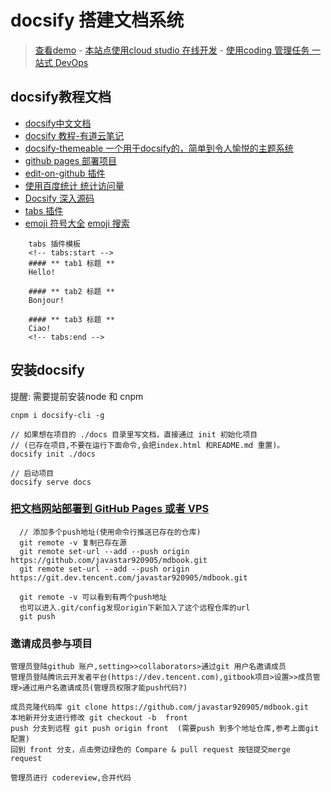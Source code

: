 # docsify 搭建文档系统
> [查看demo](https://javastar920905.github.io/mdbook) - [本站点使用cloud studio 在线开发](https://dev.tencent.com/u/javastar920905/p/mdbook) - [ 使用coding 管理任务 一站式 DevOps](books/1.enjoy/2.coding.md)

## docsify教程文档
* [docsify中文文档](https://docsify.js.org/#/zh-cn/quickstart)
* [docsify 教程-有道云笔记](http://note.youdao.com/noteshare?id=b0ca41d567d3fb5eed648125119b3ad1&sub=DFBFB1BBA9A342FEB3F37F5D3FCCF185) 
* [docsify-themeable 一个用于docsify的，简单到令人愉悦的主题系统](https://jhildenbiddle.github.io/docsify-themeable)
* [github pages 部署项目](https://docsify.js.org/#/zh-cn/deploy?id=%E9%83%A8%E7%BD%B2)
* [edit-on-github 插件](https://github.com/njleonzhang/docsify-edit-on-github)
* [使用百度统计 统计访问量](https://tongji.baidu.com/web/24646268/overview/index?siteId=11315684)
* [Docsify 深入源码](https://www.imooc.com/article/20256)
* [tabs 插件](https://jhildenbiddle.github.io/docsify-tabs/#/)
* [emoji 符号大全](http://www.fhdq.net/emoji.html) [emoji 搜索](https://emojipedia.org/)

```
    tabs 插件模板
    <!-- tabs:start -->
    #### ** tab1 标题 **
    Hello!
    
    #### ** tab2 标题 **
    Bonjour!
    
    #### ** tab3 标题 **
    Ciao!
    <!-- tabs:end -->

```

## 安装docsify

提醒: 需要提前安装node 和 cnpm

```
cnpm i docsify-cli -g

// 如果想在项目的 ./docs 目录里写文档，直接通过 init 初始化项目
// (已存在项目,不要在运行下面命令,会把index.html 和README.md 重置)。
docsify init ./docs

// 启动项目
docsify serve docs
```

### [把文档网站部署到 GitHub Pages 或者 VPS ](https://docsify.js.org/#/zh-cn/deploy)
```git 
  // 添加多个push地址(使用命令行推送已存在的仓库)
  git remote -v 复制已存在源
  git remote set-url --add --push origin https://github.com/javastar920905/mdbook.git 
  git remote set-url --add --push origin https://git.dev.tencent.com/javastar920905/mdbook.git
  
  git remote -v 可以看到有两个push地址
  也可以进入.git/config发现origin下新加入了这个远程仓库的url
  git push 
```

### 邀请成员参与项目
```
管理员登陆github 账户,setting>>collaborators>通过git 用户名邀请成员
管理员登陆腾讯云开发者平台(https://dev.tencent.com),gitbook项目>设置>>成员管理>通过用户名邀请成员(管理员权限才能push代码?)

成员克隆代码库 git clone https://github.com/javastar920905/mdbook.git
本地新开分支进行修改 git checkout -b  front 
push 分支到远程 git push origin front  (需要push 到多个地址仓库,参考上面git配置)
回到 front 分支，点击旁边绿色的 Compare & pull request 按钮提交merge request

管理员进行 codereview,合并代码

```

